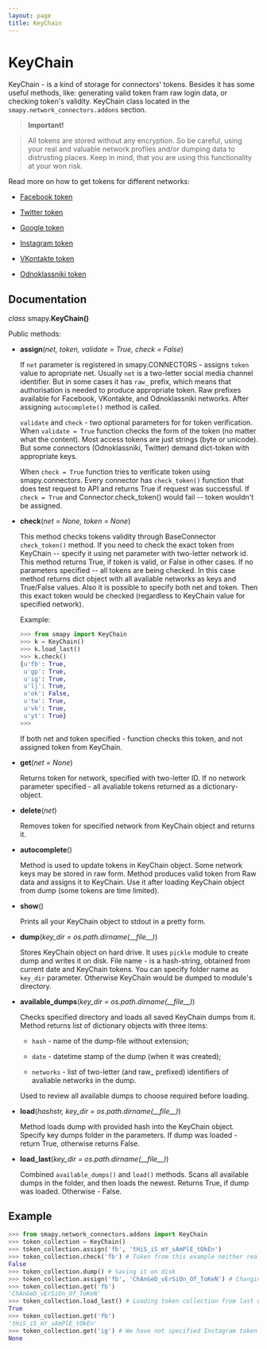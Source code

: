 ```yaml
---
layout: page
title: KeyChain
---
```


# KeyChain

KeyChain - is a kind of storage for connectors' tokens. Besides it has some useful methods, like: generating valid token fram raw login data, or checking token's validity. KeyChain class located in the `smapy.network_connectors.addons` section.

> **Important!** 

> All tokens are stored without any encryption. So be careful, using your real and valuable network profiles and/or dumping data to distrusting places. Keep in mind, that you are using this functionality at your won risk.

Read more on how to get tokens for different networks:

* [Facebook token](/smapy/docs/facebook_token/)

* [Twitter token](/smapy/docs/twitter_token/)

* [Google token](/smapy/docs/google_token/)

* [Instagram token](/smapy/docs/instagram_token/)

* [VKontakte token](/smapy/docs/vkontakte_token/)

* [Odnoklassniki token](/smapy/docs/odnoklassniki_token/)

## Documentation

_class_ smapy.**KeyChain()**

Public methods:

* **assign**(_net, token, validate = True, check = False_)

    If `net` parameter is registered in smapy.CONNECTORS - assigns `token` value to apropriate net. Usually `net` is a two-letter social media channel identifier. But in some cases it has `raw_` prefix, which means that authorisation is needed to produce appropriate token. Raw prefixes available for Facebook, VKontakte, and Odnoklassniki networks. After assigning `autocomplete()` method is called.
    
    `validate` and `check` - two optional parameters for for token verification. When `validate = True` function checks the form of the token (no matter what the content). Most access tokens are just strings (byte or unicode). But some connectors (Odnoklassniki, Twitter) demand dict-token with appropriate keys.
    
    When `check = True` function tries to verificate token using smapy.connectors. Every connector has `check_token()` function that does test request to API and returns True if request was successful. If `check = True` and Connector.check_token() would fail -- token wouldn't be assigned.

* **check**(_net = None, token = None_)

    This method checks tokens validity through BaseConnector `check_token()` method. If you need to check the exact token from KeyChain -- specify it using net parameter with two-letter network id. This method returns True, if token is valid, or False in other cases. If no parameters specified -- all tokens are being checked. In this case method returns dict object with all avaliable networks as keys and True/False values. Also it is possible to specify both net and token. Then this exact token would be checked (regardless to KeyChain value for specified network).
    
    Example:
    
    ```python
    >>> from smapy import KeyChain
    >>> k = KeyChain()
    >>> k.load_last()
    >>> k.check()
    {u'fb': True,
     u'gp': True,
     u'ig': True,
     u'lj': True,
     u'ok': False,
     u'tw': True,
     u'vk': True,
     u'yt': True}
    >>> 
    ```
    
    If both net and token specified - function checks this token, and not assigned token from KeyChain.

* **get**(_net = None_)

    Returns token for network, specified with two-letter ID. If no network parameter specified - all avaliable tokens returned as a dictionary-object.

* **delete**(_net_)

    Removes token for specified network from KeyChain object and returns it.

* **autocomplete**()

    Method is used to update tokens in KeyChain object. Some network keys may be stored in raw form. Method produces valid token from Raw data and assigns it to KeyChain. Use it after loading KeyChain object from dump (some tokens are time limited).

* **show**()

    Prints all your KeyChain object to stdout in a pretty form.

* **dump**(*key_dir = os.path.dirname(&#95;&#95;file&#95;&#95;)*)

    Stores KeyChain object on hard drive. It uses `pickle` module to create dump and writes it on disk. File name - is a hash-string, obtained from current date and KeyChain tokens. You can specify folder name as `key_dir` parameter. Otherwise KeyChain would be dumped to module's directory.
    
* **available_dumps**(*key_dir = os.path.dirname(&#95;&#95;file&#95;&#95;)*)

    Checks specified directory and loads all saved KeyChain dumps from it. Method returns list of dictionary objects with three items:
    
    - `hash` - name of the dump-file without extension;
    
    - `date` - datetime stamp of the dump (when it was created);
    
    - `networks` - list of two-letter (and raw_ prefixed) identifiers of avaliable networks in the dump.

    Used to review all available dumps to choose required before loading.

* **load**(*hashstr, key_dir = os.path.dirname(&#95;&#95;file&#95;&#95;)*)

    Method loads dump with provided hash into the KeyChain object. Specify key dumps folder in the parameters. If dump was loaded - return True, otherwise returns False.

* **load_last**(*key_dir = os.path.dirname(&#95;&#95;file&#95;&#95;)*)

    Combined `available_dumps()` and `load()` methods. Scans all available dumps in the folder, and then loads the newest. Returns True, if dump was loaded. Otherwise - False.


## Example

```python
>>> from smapy.network_connectors.addons import KeyChain
>>> token_collection = KeyChain()
>>> token_collection.assign('fb', 'tHiS_iS_mY_sAmPlE_tOkEn')
>>> token_collection.check('fb') # Token from this example neither real, nor valid. So:
False
>>> token_collection.dump() # Saving it on disk
>>> token_collection.assign('fb', 'ChAnGeD_vErSiOn_Of_ToKeN') # Changing Facebook-token value
>>> token_collection.get('fb')
'ChAnGeD_vErSiOn_Of_ToKeN'
>>> token_collection.load_last() # Loading token collection from last dump
True
>>> token_collection.get('fb')
'tHiS_iS_mY_sAmPlE_tOkEn'
>>> token_collection.get('ig') # We have not specified Instagram token yet
None
```